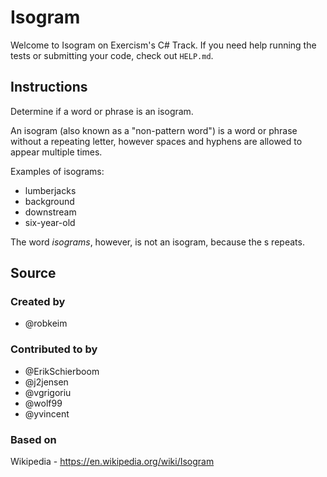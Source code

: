 # Isogram

Welcome to Isogram on Exercism's C# Track.
If you need help running the tests or submitting your code, check out `HELP.md`.

## Instructions

Determine if a word or phrase is an isogram.

An isogram (also known as a "non-pattern word") is a word or phrase without a repeating letter, however spaces and hyphens are allowed to appear multiple times.

Examples of isograms:

- lumberjacks
- background
- downstream
- six-year-old

The word _isograms_, however, is not an isogram, because the s repeats.

## Source

### Created by

- @robkeim

### Contributed to by

- @ErikSchierboom
- @j2jensen
- @vgrigoriu
- @wolf99
- @yvincent

### Based on

Wikipedia - https://en.wikipedia.org/wiki/Isogram